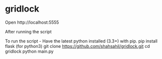 # gridlock
Open http://localhost:5555


After running the script

To run the script - 
  Have the latest python installed (3.3+) with pip.
  pip install flask (for python3)
  git clone https://github.com/shahsahil/gridlock.git
  cd gridlock
  python main.py 
